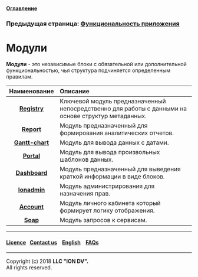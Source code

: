 #### [Оглавление](/docs/ru/index.md)

### Предыдущая страница: [Функциональность приложения](/docs/ru/2_system_description/functionality/functionality.md)

# Модули

**Модули** - это независимые блоки с обязательной или дополнительной функциональностью, чья структура подчиняется определенным правилам. 

| Наименование | Описание |
|:---------:|:---------|
|[**Registry**](/docs/ru/3_modules_description/registry.md) | Ключевой модуль предназначенный непосредственно для работы с данными на основе структур метаданных. |
|[**Report**](/docs/ru/3_modules_description/report.md) | Модуль предназначенный для формирования аналитических отчетов.   |
|[**Gantt-chart**](/docs/ru/3_modules_description/gantt_chart.md) | Модуль для вывода данных с датами.   |
|[**Portal**](/docs/ru/3_modules_description/portal.md) | Модуль для вывода произвольных шаблонов данных.  |
|[**Dashboard**](/docs/ru/3_modules_description/dashboards.md) | Модуль предназначенный для выведения краткой информации в виде блоков. |
|[**Ionadmin**](/docs/ru/3_modules_description/admin.md) | Модуль администрирования для назначения прав. |
|[**Account**](/docs/ru/3_modules_description/account.md)| Модуль личного кабинета который формирует логику отображения.  |
|[**Soap**](/docs/ru/3_modules_description/soap.md) | Модуль запросов к сервисам.|
--------------------------------------------------------------------------  


 #### [Licence](/LICENCE.md)&ensp;  [Contact us](https://iondv.ru/index.html) &ensp;  [English](/docs/en/3_modules_description/modules.md) &ensp; [FAQs](/faqs.md)  <div><img src="https://mc.iondv.com/watch/local/docs/framework" style="position:absolute; left:-9999px;" height=1 width=1 alt="iondv metrics"></div>         



--------------------------------------------------------------------------  

Copyright (c) 2018 **LLC "ION DV".**   
All rights reserved.  